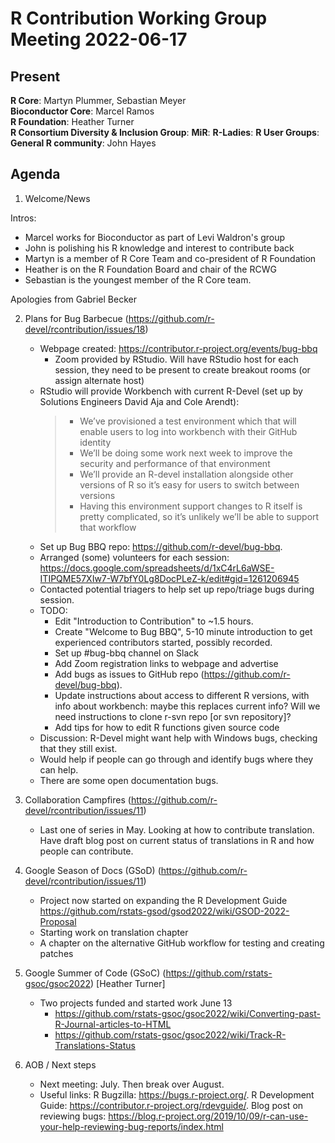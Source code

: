 # R Contribution Working Group Meeting 2022-06-17

## Present

**R Core**: Martyn Plummer, Sebastian Meyer  
**Bioconductor Core**: Marcel Ramos  
**R Foundation**: Heather Turner  
**R Consortium Diversity & Inclusion Group**: 
**MiR**: 
**R-Ladies**: 
**R User Groups**:   
**General R community**: John Hayes  

## Agenda

1. Welcome/News

Intros: 
- Marcel works for Bioconductor as part of Levi Waldron's group
- John is polishing his R knowledge and interest to contribute back
- Martyn is a member of R Core Team and co-president of R Foundation
- Heather is on the R Foundation Board and chair of the RCWG
- Sebastian is the youngest member of the R Core team.

Apologies from Gabriel Becker

2. Plans for Bug Barbecue (https://github.com/r-devel/rcontribution/issues/18)
    - Webpage created: https://contributor.r-project.org/events/bug-bbq
        - Zoom provided by RStudio. Will have RStudio host for each session, they need to be present to create breakout rooms (or assign alternate host)
    - RStudio will provide Workbench with current R-Devel (set up by Solutions Engineers David Aja and Cole Arendt):
        >  * We’ve provisioned a test environment which that will enable users to log into workbench with their GitHub identity
        > * We’ll be doing some work next week to improve the security and performance of that environment
       > * We’ll provide an R-devel installation alongside other versions of R so it’s easy for users to switch between versions
       > * Having this environment support changes to R itself is pretty complicated, so it’s unlikely we’ll be able to support that workflow
    - Set up Bug BBQ repo: https://github.com/r-devel/bug-bbq.
    - Arranged (some) volunteers for each session: https://docs.google.com/spreadsheets/d/1xC4rL6aWSE-ITIPQME57XIw7-W7bfY0Lg8DocPLeZ-k/edit#gid=1261206945
    - Contacted potential triagers to help set up repo/triage bugs during session.
    - TODO:
        - Edit "Introduction to Contribution" to ~1.5 hours.
        - Create "Welcome to Bug BBQ", 5-10 minute introduction to get experienced contributors started, possibly recorded.
        - Set up #bug-bbq channel on Slack
        - Add Zoom registration links to webpage and advertise
        - Add bugs as issues to GitHub repo (https://github.com/r-devel/bug-bbq).
        - Update instructions about access to different R versions, with info about workbench: maybe this replaces current info? Will we need instructions to clone r-svn repo [or svn repository]?
        - Add tips for how to edit R functions given source code
    - Discussion: R-Devel might want help with Windows bugs, checking that they still exist.
    - Would help if people can go through and identify bugs where they can help.
    - There are some open documentation bugs.

3. Collaboration Campfires (https://github.com/r-devel/rcontribution/issues/11)
    - Last one of series in May. Looking at how to contribute translation. Have draft blog post on current status of translations in R and how people can contribute.

4. Google Season of Docs (GSoD) (https://github.com/r-devel/rcontribution/issues/11) 
    - Project now started on expanding the R Development Guide  https://github.com/rstats-gsod/gsod2022/wiki/GSOD-2022-Proposal
    - Starting work on translation chapter
    - A chapter on the alternative GitHub workflow for testing and creating patches
    
5. Google Summer of Code (GSoC) (https://github.com/rstats-gsoc/gsoc2022) [Heather Turner]
    - Two projects funded and started work June 13
        - https://github.com/rstats-gsoc/gsoc2022/wiki/Converting-past-R-Journal-articles-to-HTML
        - https://github.com/rstats-gsoc/gsoc2022/wiki/Track-R-Translations-Status

6. AOB / Next steps
    - Next meeting: July. Then break over August.
    - Useful links: R Bugzilla: https://bugs.r-project.org/. R Development Guide: https://contributor.r-project.org/rdevguide/. Blog post on reviewing bugs: https://blog.r-project.org/2019/10/09/r-can-use-your-help-reviewing-bug-reports/index.html

